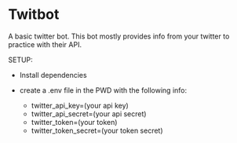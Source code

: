 # Twitbot
A basic twitter bot. This bot mostly provides info from your twitter to practice with their API.

SETUP:
- Install dependencies
- create a .env file in the PWD with the following info:

    - twitter_api_key=(your api key)
    - twitter_api_secret=(your api secret)
    - twitter_token=(your token)
    - twitter_token_secret=(your token secret)
